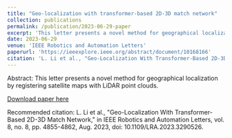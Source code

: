 ```yaml
---
title: "Geo-localization with transformer-based 2D-3D match network"
collection: publications
permalink: /publication/2023-06-29-paper
excerpt: 'This letter presents a novel method for geographical localization by registering satellite maps with LiDAR point clouds.'
date: 2023-06-29
venue: 'IEEE Robotics and Automation Letters'
paperurl: 'https://ieeexplore.ieee.org/abstract/document/10168166'
citation: 'L. Li et al., "Geo-Localization With Transformer-Based 2D-3D Match Network," in IEEE Robotics and Automation Letters, vol. 8, no. 8, pp. 4855-4862, Aug. 2023, doi: 10.1109/LRA.2023.3290526.'
---
```

Abstract: This letter presents a novel method for geographical localization by registering satellite maps with LiDAR point clouds.

[Download paper here](https://ieeexplore.ieee.org/abstract/document/10168166)

Recommended citation: L. Li et al., "Geo-Localization With Transformer-Based 2D-3D Match Network," in IEEE Robotics and Automation Letters, vol. 8, no. 8, pp. 4855-4862, Aug. 2023, doi: 10.1109/LRA.2023.3290526.